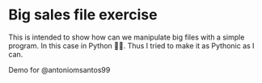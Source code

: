 # Big sales file exercise

This is intended to show how can we manipulate big files with a simple program.
In this case in Python :snake::muscle:. Thus I tried to make it as Pythonic as I can.

Demo for @antoniomsantos99
